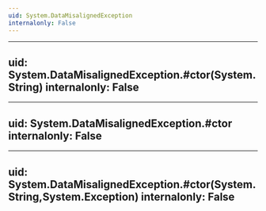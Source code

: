 ```yaml
---
uid: System.DataMisalignedException
internalonly: False
---
```


---
uid: System.DataMisalignedException.#ctor(System.String)
internalonly: False
---

---
uid: System.DataMisalignedException.#ctor
internalonly: False
---

---
uid: System.DataMisalignedException.#ctor(System.String,System.Exception)
internalonly: False
---
